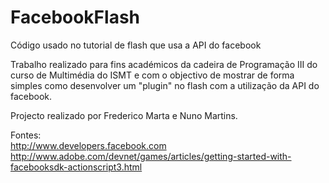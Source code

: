 FacebookFlash
=============

Código usado no tutorial de flash que usa a API do facebook

Trabalho realizado para fins académicos da cadeira de Programação III do curso de Multimédia do ISMT e com o objectivo de mostrar de forma simples como desenvolver um "plugin" no flash com a utilização da API do facebook.

Projecto realizado por Frederico Marta e Nuno Martins.

Fontes:<br>
http://www.developers.facebook.com<br>
http://www.adobe.com/devnet/games/articles/getting-started-with-facebooksdk-actionscript3.html

